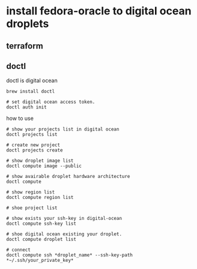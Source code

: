 # install fedora-oracle to digital ocean droplets

## terraform

## doctl
doctl is digital ocean 
```shell
brew install doctl

# set digital ocean access token.
doctl auth init
```

how to use
```shell
# show your projects list in digital ocean
doctl projects list

# create new project 
doctl projects create 

# show droplet image list
doctl compute image --public

# show avairable droplet hardware architecture
doctl compute

# show region list
doctl compute region list

# shoe project list

# show exists your ssh-key in digital-ocean
doctl compute ssh-key list

# shoe digital ocean existing your droplet.
doctl compute droplet list

# connect
doctl compute ssh *droplet_name* --ssh-key-path *~/.ssh/your_private_key*
```
